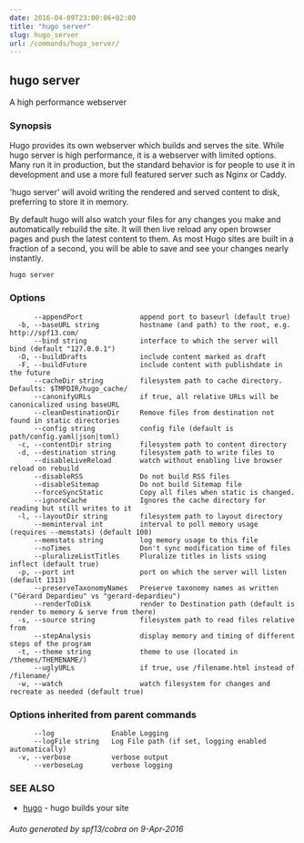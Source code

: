 ```yaml
---
date: 2016-04-09T23:00:06+02:00
title: "hugo server"
slug: hugo_server
url: /commands/hugo_server/
---
```

## hugo server

A high performance webserver

### Synopsis


Hugo provides its own webserver which builds and serves the site.
While hugo server is high performance, it is a webserver with limited options.
Many run it in production, but the standard behavior is for people to use it
in development and use a more full featured server such as Nginx or Caddy.

'hugo server' will avoid writing the rendered and served content to disk,
preferring to store it in memory.

By default hugo will also watch your files for any changes you make and
automatically rebuild the site. It will then live reload any open browser pages
and push the latest content to them. As most Hugo sites are built in a fraction
of a second, you will be able to save and see your changes nearly instantly.

```
hugo server
```

### Options

```
      --appendPort              append port to baseurl (default true)
  -b, --baseURL string          hostname (and path) to the root, e.g. http://spf13.com/
      --bind string             interface to which the server will bind (default "127.0.0.1")
  -D, --buildDrafts             include content marked as draft
  -F, --buildFuture             include content with publishdate in the future
      --cacheDir string         filesystem path to cache directory. Defaults: $TMPDIR/hugo_cache/
      --canonifyURLs            if true, all relative URLs will be canonicalized using baseURL
      --cleanDestinationDir     Remove files from destination not found in static directories
      --config string           config file (default is path/config.yaml|json|toml)
  -c, --contentDir string       filesystem path to content directory
  -d, --destination string      filesystem path to write files to
      --disableLiveReload       watch without enabling live browser reload on rebuild
      --disableRSS              Do not build RSS files
      --disableSitemap          Do not build Sitemap file
      --forceSyncStatic         Copy all files when static is changed.
      --ignoreCache             Ignores the cache directory for reading but still writes to it
  -l, --layoutDir string        filesystem path to layout directory
      --meminterval int         interval to poll memory usage (requires --memstats) (default 100)
      --memstats string         log memory usage to this file
      --noTimes                 Don't sync modification time of files
      --pluralizeListTitles     Pluralize titles in lists using inflect (default true)
  -p, --port int                port on which the server will listen (default 1313)
      --preserveTaxonomyNames   Preserve taxonomy names as written ("Gérard Depardieu" vs "gerard-depardieu")
      --renderToDisk            render to Destination path (default is render to memory & serve from there)
  -s, --source string           filesystem path to read files relative from
      --stepAnalysis            display memory and timing of different steps of the program
  -t, --theme string            theme to use (located in /themes/THEMENAME/)
      --uglyURLs                if true, use /filename.html instead of /filename/
  -w, --watch                   watch filesystem for changes and recreate as needed (default true)
```

### Options inherited from parent commands

```
      --log              Enable Logging
      --logFile string   Log File path (if set, logging enabled automatically)
  -v, --verbose          verbose output
      --verboseLog       verbose logging
```

### SEE ALSO
* [hugo](/commands/hugo/)	 - hugo builds your site

###### Auto generated by spf13/cobra on 9-Apr-2016
